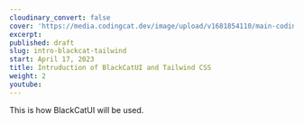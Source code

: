 ```yaml
---
cloudinary_convert: false
cover: 'https://media.codingcat.dev/image/upload/v1681854110/main-codingcatdev-photo/courses/sveltekit-firebase/SvelteFirebase_02.png'
excerpt:
published: draft
slug: intro-blackcat-tailwind
start: April 17, 2023
title: Intruduction of BlackCatUI and Tailwind CSS
weight: 2
youtube:
---
```


This is how BlackCatUI will be used.
